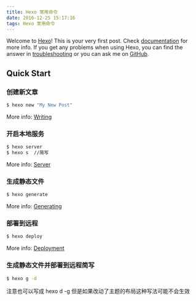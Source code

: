 ```yaml
---
title: Hexo 常用命令
date: 2016-12-25 15:17:16
tags: Hexo 常用命令
---
```

Welcome to [Hexo](https://hexo.io/)! This is your very first post. Check [documentation](https://hexo.io/docs/) for more info. If you get any problems when using Hexo, you can find the answer in [troubleshooting](https://hexo.io/docs/troubleshooting.html) or you can ask me on [GitHub](https://github.com/hexojs/hexo/issues).

## Quick Start

### 创建新文章

``` bash
$ hexo new "My New Post"
```

More info: [Writing](https://hexo.io/docs/writing.html)

### 开启本地服务

``` bash
$ hexo server
$ hexo s  //简写
```

More info: [Server](https://hexo.io/docs/server.html)

### 生成静态文件

``` bash
$ hexo generate
```

More info: [Generating](https://hexo.io/docs/generating.html)

### 部署到远程

``` bash
$ hexo deploy
```

More info: [Deployment](https://hexo.io/docs/deployment.html)

### 生成静态文件并部署到远程简写

``` bash
$ hexo g -d
```
注意也可以写成 hexo d -g 但是如果改动了主题的布局这种写法可能不会生效

